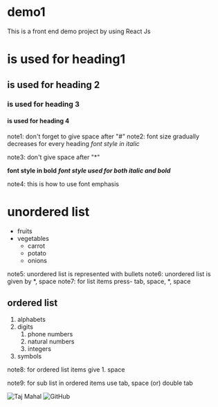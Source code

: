 # demo1
This is a front end demo project by using React Js
#  is used for heading1
##  is used for heading 2
###  is used for heading 3
####  is used for heading 4

note1: don't forget to give space after "#"
note2: font size gradually decreases for every heading
*font style in italic*

note3: don't give space after "*"

**font style in bold**
***font style used for both italic and bold***

note4: this is how to use font emphasis

# unordered list
* fruits 
* vegetables 
   * carrot
   * potato
   * onions
   
note5: unordered list is represented with bullets
note6: unordered list is given by *, space 
note7: for list items press- tab, space, *, space

## ordered list
1. alphabets
2. digits
   1. phone numbers
   2. natural numbers
   3. integers
3. symbols

note8: for ordered list items give 1. space

note9: for sub list in ordered items use tab, space (or) double tab

![Taj Mahal](https://assets-news.housing.com/news/wp-content/uploads/2020/11/23134820/Shah-Jahan-may-have-spent-nearly-Rs-70-billion-to-build-the-Taj-Mahal-FB-1200x700-compressed-686x400.jpg)
![GitHub](https://i.ytimg.com/vi/OEGm7LXAN_c/maxresdefault.jpg)
   
